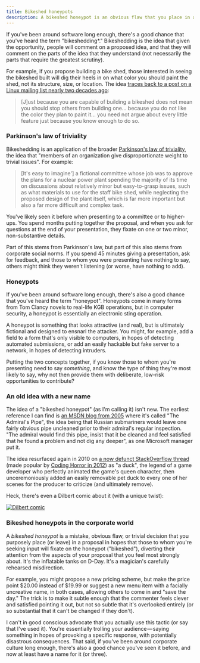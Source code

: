 ```yaml
---
title: Bikeshed honeypots
description: A bikeshed honeypot is an obvious flaw that you place in a proposal in hopes that others will fixate on the honeypot, diverting their attention from the aspects you feel more strongly about.
---
```


If you've been around software long enough, there's a good chance that you've heard the term "bikeshedding\*." Bikeshedding is the idea that given the opportunity, people will comment on a proposed idea, and that they will comment on the parts of the idea that they understand (not necessarily the parts that require the greatest scrutiny).

For example, if you propose building a bike shed, those interested in seeing the bikeshed built will dig their heels in on what color you should paint the shed, not its structure, size, or location. The idea [traces back to a post on a Linux mailing list nearly two decades ago](http://bikeshed.com/):

> [J]ust because you are capable of building a bikeshed does not mean you should stop others from building one… because you do not like the color they plan to paint it… you need not argue about every little feature just because you know enough to do so.

### Parkinson's law of triviality

Bikeshedding is an application of the broader [Parkinson's law of triviality](https://en.wikipedia.org/wiki/Law_of_triviality), the idea that "members of an organization give disproportionate weight to trivial issues". For example:

> [It's easy to imagine'] a fictional committee whose job was to approve the plans for a nuclear power plant spending the majority of its time on discussions about relatively minor but easy-to-grasp issues, such as what materials to use for the staff bike shed, while neglecting the proposed design of the plant itself, which is far more important but also a far more difficult and complex task.

You've likely seen it before when presenting to a committee or to higher-ups. You spend months putting together the proposal, and when you ask for questions at the end of your presentation, they fixate on one or two minor, non-substantive details.

Part of this stems from Parkinson's law, but part of this also stems from corporate social norms. If you spend 45 minutes giving a presentation, ask for feedback, and those to whom you were presenting have nothing to say, others might think they weren't listening (or worse, have nothing to add).

### Honeypots

If you've been around software long enough, there's also a good chance that you've heard the term "honeypot". Honeypots come in many forms from Tom Clancy novels to real-life KGB operations, but in computer security, a honeypot is essentially an electronic sting operation.

A honeypot is something that looks attractive (and real), but is ultimately fictional and designed to ensnarl the attacker. You might, for example, add a field to a form that's only visible to computers, in hopes of detecting automated submissions, or add an easily hackable but fake server to a network, in hopes of detecting intruders.

Putting the two concepts together, if you know those to whom you're presenting need to say *something*, and know the type of thing they're most likely to say, why not then provide them with deliberate, low-risk opportunities to contribute?

### An old idea with a new name

The idea of a "bikeshed honeypot" (as I'm calling it) isn't new. The earliest reference I can find is [an MSDN blog from 2005](https://blogs.msdn.microsoft.com/brada/2005/05/13/the-admirals-pipe/) where it's called "The Admiral's Pipe", the idea being that Russian submariners would leave one fairly obvious pipe uncleaned prior to their admiral's regular inspection. "The admiral would find this pipe, insist that it be cleaned and feel satisfied that he found a problem and not dig any deeper", as one Microsoft manager put it.

The idea resurfaced again in 2010 on [a now defunct StackOverflow thread](http://www.stackprinter.com/questions/new-programming-jargon-you-coined.html) (made popular by [Coding Horror in 2012](https://blog.codinghorror.com/new-programming-jargon/)) as "a duck", the legend of a game developer who perfectly animated the game's queen character, then unceremoniously added an easily removable pet duck to every one of her scenes for the producer to criticize (and ultimately remove).

Heck, there's even a Dilbert comic about it (with a unique twist):

[![Dilbert comic](http://assets.amuniversal.com/9df021106cc801301d50001dd8b71c47)](http://dilbert.com/strip/2007-02-02)

### Bikeshed honeypots in the corporate world

A *bikeshed honeypot* is a mistake, obvious flaw, or trivial decision that you purposely place (or leave) in a proposal in hopes that those to whom you're seeking input will fixate on the honeypot ("bikeshed"), diverting their attention from the aspects of your proposal that you feel most strongly about. It's the inflatable tanks on D-Day. It's a magician's carefully rehearsed misdirection.

For example, you might propose a new pricing scheme, but make the price point $20.00 instead of $19.99 or suggest a new menu item with a facially uncreative name, in both cases, allowing others to come in and "save the day." The trick is to make it subtle enough that the commenter feels clever and satisfied pointing it out, but not so subtle that it's overlooked entirely (or so substantial that it can't be changed if they don't).

I can't in good conscious advocate that you actually use this tactic (or say that I've used it). You're essentially trolling your audience — saying something in hopes of provoking a specific response, with potentially disastrous consequences. That said, if you've been around corporate culture long enough, there's also a good chance you've seen it before, and now at least have a name for it (or three).
